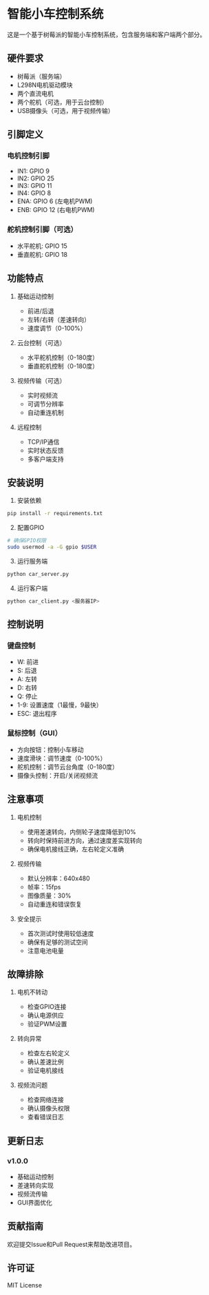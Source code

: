 # 智能小车控制系统

这是一个基于树莓派的智能小车控制系统，包含服务端和客户端两个部分。

## 硬件要求

- 树莓派（服务端）
- L298N电机驱动模块
- 两个直流电机
- 两个舵机（可选，用于云台控制）
- USB摄像头（可选，用于视频传输）

## 引脚定义

### 电机控制引脚
- IN1: GPIO 9
- IN2: GPIO 25
- IN3: GPIO 11
- IN4: GPIO 8
- ENA: GPIO 6 (左电机PWM)
- ENB: GPIO 12 (右电机PWM)

### 舵机控制引脚（可选）
- 水平舵机: GPIO 15
- 垂直舵机: GPIO 18

## 功能特点

1. 基础运动控制
   - 前进/后退
   - 左转/右转（差速转向）
   - 速度调节（0-100%）

2. 云台控制（可选）
   - 水平舵机控制（0-180度）
   - 垂直舵机控制（0-180度）

3. 视频传输（可选）
   - 实时视频流
   - 可调节分辨率
   - 自动重连机制

4. 远程控制
   - TCP/IP通信
   - 实时状态反馈
   - 多客户端支持

## 安装说明

1. 安装依赖
```bash
pip install -r requirements.txt
```

2. 配置GPIO
```bash
# 确保GPIO权限
sudo usermod -a -G gpio $USER
```

3. 运行服务端
```bash
python car_server.py
```

4. 运行客户端
```bash
python car_client.py <服务器IP>
```

## 控制说明

### 键盘控制
- W: 前进
- S: 后退
- A: 左转
- D: 右转
- Q: 停止
- 1-9: 设置速度（1最慢，9最快）
- ESC: 退出程序

### 鼠标控制（GUI）
- 方向按钮：控制小车移动
- 速度滑块：调节速度（0-100%）
- 舵机控制：调节云台角度（0-180度）
- 摄像头控制：开启/关闭视频流

## 注意事项

1. 电机控制
   - 使用差速转向，内侧轮子速度降低到10%
   - 转向时保持前进方向，通过速度差实现转向
   - 确保电机接线正确，左右轮定义准确

2. 视频传输
   - 默认分辨率：640x480
   - 帧率：15fps
   - 图像质量：30%
   - 自动重连和错误恢复

3. 安全提示
   - 首次测试时使用较低速度
   - 确保有足够的测试空间
   - 注意电池电量

## 故障排除

1. 电机不转动
   - 检查GPIO连接
   - 确认电源供应
   - 验证PWM设置

2. 转向异常
   - 检查左右轮定义
   - 确认差速比例
   - 验证电机接线

3. 视频流问题
   - 检查网络连接
   - 确认摄像头权限
   - 查看错误日志

## 更新日志

### v1.0.0
- 基础运动控制
- 差速转向实现
- 视频流传输
- GUI界面优化

## 贡献指南

欢迎提交Issue和Pull Request来帮助改进项目。

## 许可证

MIT License 